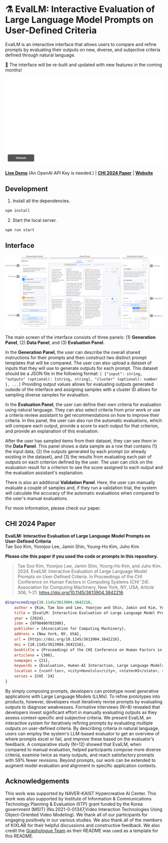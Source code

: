 # ⚗️ EvalLM: Interactive Evaluation of Large Language Model Prompts on User-Defined Criteria

EvalLM is an interactive interface that allows users to compare and refine prompts by evaluating their outputs on new, diverse, and subjective criteria defined through natural language.

📢 The interface will be re-built and updated with new features in the coming months!

![](./media/teaser.gif)

[**Live Demo**](https://evallm.kixlab.org/demo) (An OpenAI API Key is needed.) | [**CHI 2024 Paper**](https://doi.org/10.1145/3613904.3642216) | [**Website**](https://evallm.kixlab.org/)

## Development

1. Install all the dependencies.

```bash
npm install
```

2. Start the local server.

```bash
npm run start
```

## Interface

![](./media/interface.png)

The main screen of the interface consists of three panels: (1) **Generation Panel**, (2) **Data Panel**, and (3) **Evaluation Panel**.

In the **Generation Panel**, the user can describe the overall shared instructions for their prompts and then construct two distinct prompt templates that will be compared. The user can also upload a dataset of inputs that they will use to generate outputs for each prompt. This dataset should be a JSON file in the following format: `[ {"input": string, "outputs" (optional): [string, string], "cluster" (optional): number }, ...]` Providing output values allows for evaluating outputs generated outside of the interface and assigning samples with a cluster ID allows for sampling diverse samples for evaluation.

In the **Evaluation Panel**, the user can define their own criteria for evaluation using natural language. They can also select criteria from prior work or use a criteria review assistant to get recommendations on how to improve their criteria. In this panel, the user can also run the automatic evaluations, which will compare each output, provide a score to each output for that criterion, and provide an explanation of this evaluation.

After the user has sampled items from their dataset, they can see them in the **Data Panel**. This panel shows a data sample as a row that contains (1) the input data, (2) the outputs generated by each prompt (or already existing in the dataset), and (3) the results from evaluating each pair of outputs on each criterion defined by the user. The user can click on the evaluation result for a criterion to see the score assigned to each output and the evaluation assistant's explanation.

There is also an additional **Validation Panel**. Here, the user can manually evaluate a couple of samples and, if they run a validation trial, the system will calculate the accuracy of the automatic evaluations when compared to the user's manual evaluations.

For more information, please check our paper.


## CHI 2024 Paper

**EvalLM: Interactive Evaluation of Large Language Model Prompts on User-Defined Criteria**<br />
Tae Soo Kim, Yoonjoo Lee, Jamin Shin, Young-Ho Kim, Juho Kim

**Please cite this paper if you used the code or prompts in this repository.**

> Tae Soo Kim, Yoonjoo Lee, Jamin Shin, Young-Ho Kim, and Juho Kim. 2024. EvalLM: Interactive Evaluation of Large Language Model Prompts on User-Defined Criteria. In Proceedings of the CHI Conference on Human Factors in Computing Systems (CHI '24). Association for Computing Machinery, New York, NY, USA, Article 306, 1–21. https://doi.org/10.1145/3613904.3642216

```bibtex
@inproceedings{10.1145/3613904.3642216,
    author = {Kim, Tae Soo and Lee, Yoonjoo and Shin, Jamin and Kim, Young-Ho and Kim, Juho},
    title = {EvalLM: Interactive Evaluation of Large Language Model Prompts on User-Defined Criteria},
    year = {2024},
    isbn = {9798400703300},
    publisher = {Association for Computing Machinery},
    address = {New York, NY, USA},
    url = {https://doi.org/10.1145/3613904.3642216},
    doi = {10.1145/3613904.3642216},
    booktitle = {Proceedings of the CHI Conference on Human Factors in Computing Systems},
    articleno = {306},
    numpages = {21},
    keywords = {Evaluation, Human-AI Interaction, Large Language Models, Natural Language Generation},
    location = {<conf-loc>, <city>Honolulu</city>, <state>HI</state>, <country>USA</country>, </conf-loc>},
    series = {CHI '24}
}
```

By simply composing prompts, developers can prototype novel generative applications with Large Language Models (LLMs). To refine prototypes into products, however, developers must iteratively revise prompts by evaluating outputs to diagnose weaknesses. Formative interviews (N=8) revealed that developers invest significant effort in manually evaluating outputs as they assess context-specific and subjective criteria. We present EvalLM, an interactive system for iteratively refining prompts by evaluating multiple outputs on user-defined criteria. By describing criteria in natural language, users can employ the system's LLM-based evaluator to get an overview of where prompts excel or fail, and improve these based on the evaluator's feedback. A comparative study (N=12) showed that EvalLM, when compared to manual evaluation, helped participants compose more diverse criteria, examine twice as many outputs, and reach satisfactory prompts with 59% fewer revisions. Beyond prompts, our work can be extended to augment model evaluation and alignment in specific application contexts. 

## Acknowledgements

This work was supported by NAVER-KAIST Hypercreative AI Center. This work was also supported by Institute of Information & Communications Technology Planning & Evaluation (IITP) grant funded by the Korea government (MSIT) (No.2021-0-01347,Video Interaction Technologies Using Object-Oriented Video Modeling). We thank all of our participants for engaging positively in our various studies. We also thank all of the members of KIXLAB for their helpful discussions and constructive feedback. We also credit the [Graphologue Team](https://github.com/ucsd-creativitylab/graphologue) as their README was used as a template for this README.